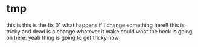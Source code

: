 # tmp
this is
this is the fix 01
what happens if I change something here!!
this is tricky and  dead is a change whatever it make could 
what the heck is going on here:
yeah thing is going to get tricky now
